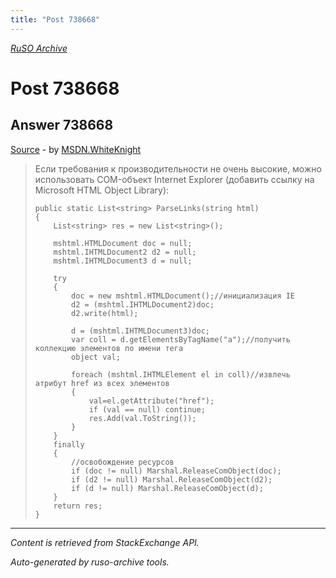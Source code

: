 ```yaml
---
title: "Post 738668"
---
```

<p><i><a href="https://github.com/MSDN-WhiteKnight/ruso-archive/">RuSO Archive</a></i></p>
<h1>Post 738668</h1>
<h2>Answer 738668</h2>
<p><a href="https://ru.stackoverflow.com/a/738668/">Source</a> - by <a href="https://ru.stackoverflow.com/users/240512/msdn-whiteknight">MSDN.WhiteKnight</a></p>
<blockquote>
<p>Если требования к производительности не очень высокие, можно использовать COM-объект Internet Explorer (добавить ссылку на Microsoft HTML Object Library):</p>

<pre><code>public static List&lt;string&gt; ParseLinks(string html)
{
    List&lt;string&gt; res = new List&lt;string&gt;();

    mshtml.HTMLDocument doc = null;
    mshtml.IHTMLDocument2 d2 = null;
    mshtml.IHTMLDocument3 d = null;

    try
    {
        doc = new mshtml.HTMLDocument();//инициализация IE
        d2 = (mshtml.IHTMLDocument2)doc;
        d2.write(html);

        d = (mshtml.IHTMLDocument3)doc;
        var coll = d.getElementsByTagName("a");//получить коллекцию элементов по имени тега
        object val;

        foreach (mshtml.IHTMLElement el in coll)//извлечь атрибут href из всех элементов
        {
            val=el.getAttribute("href");
            if (val == null) continue;
            res.Add(val.ToString());
        }
    }
    finally
    {
        //освобождение ресурсов
        if (doc != null) Marshal.ReleaseComObject(doc);
        if (d2 != null) Marshal.ReleaseComObject(d2);
        if (d != null) Marshal.ReleaseComObject(d);
    }
    return res;
}
</code></pre>

</blockquote>
<hr/>
<p><i>Content is retrieved from StackExchange API. </i></p>
<p><i>Auto-generated by ruso-archive tools. </i></p>
